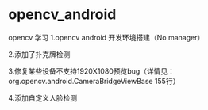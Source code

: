 # opencv_android
opencv 学习
1.opencv android 开发环境搭建（No manager）

2.添加了扑克牌检测

3.修复某些设备不支持1920X1080预览bug（详情见：org.opencv.android.CameraBridgeViewBase 155行）

4.添加自定义人脸检测

